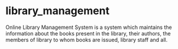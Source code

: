 # library_management
Online Library Management System is a system which maintains the information about the books present in the library, their authors, the members of library to whom books are issued, library staff and all.
